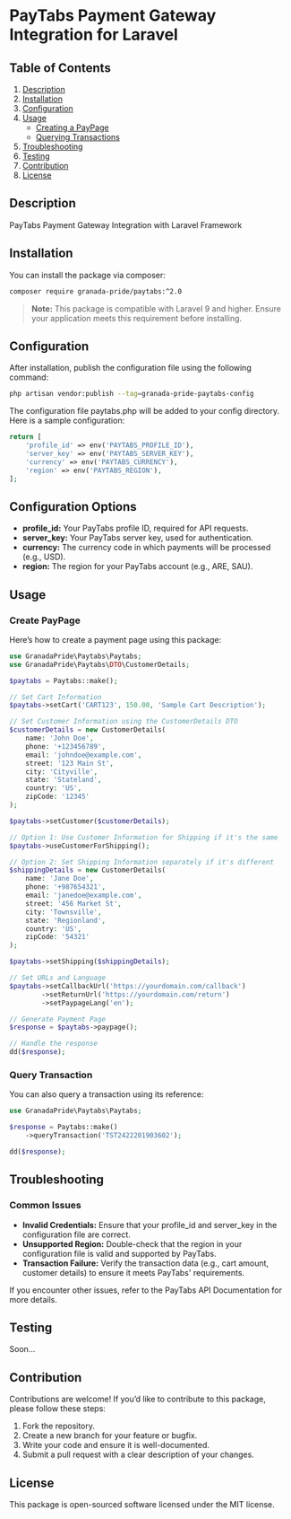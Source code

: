 # PayTabs Payment Gateway Integration for Laravel

## Table of Contents

1. [Description](#description)
2. [Installation](#installation)
3. [Configuration](#configuration)
4. [Usage](#usage)
    - [Creating a PayPage](#create-paypage)
    - [Querying Transactions](#query-transaction)
5. [Troubleshooting](#troubleshooting)
6. [Testing](#testing)
7. [Contribution](#contribution)
8. [License](#license)

## Description

PayTabs Payment Gateway Integration with Laravel Framework

## Installation

You can install the package via composer:

```bash
composer require granada-pride/paytabs:^2.0
```

> **Note:** This package is compatible with Laravel 9 and higher. Ensure your application meets this requirement before
> installing.

## Configuration

After installation, publish the configuration file using the following command:

```bash
php artisan vendor:publish --tag=granada-pride-paytabs-config
```

The configuration file paytabs.php will be added to your config directory. Here is a sample configuration:

``` php
return [
    'profile_id' => env('PAYTABS_PROFILE_ID'),
    'server_key' => env('PAYTABS_SERVER_KEY'),
    'currency' => env('PAYTABS_CURRENCY'),
    'region' => env('PAYTABS_REGION'),
];
```

## Configuration Options

- **profile_id:** Your PayTabs profile ID, required for API requests.
- **server_key:** Your PayTabs server key, used for authentication.
- **currency:** The currency code in which payments will be processed (e.g., USD).
- **region:** The region for your PayTabs account (e.g., ARE, SAU).

## Usage

### Create PayPage

Here’s how to create a payment page using this package:

``` php
use GranadaPride\Paytabs\Paytabs;
use GranadaPride\Paytabs\DTO\CustomerDetails;

$paytabs = Paytabs::make();

// Set Cart Information
$paytabs->setCart('CART123', 150.00, 'Sample Cart Description');

// Set Customer Information using the CustomerDetails DTO
$customerDetails = new CustomerDetails(
    name: 'John Doe',
    phone: '+123456789',
    email: 'johndoe@example.com',
    street: '123 Main St',
    city: 'Cityville',
    state: 'Stateland',
    country: 'US',
    zipCode: '12345'
);

$paytabs->setCustomer($customerDetails);

// Option 1: Use Customer Information for Shipping if it's the same
$paytabs->useCustomerForShipping();

// Option 2: Set Shipping Information separately if it's different
$shippingDetails = new CustomerDetails(
    name: 'Jane Doe',
    phone: '+987654321',
    email: 'janedoe@example.com',
    street: '456 Market St',
    city: 'Townsville',
    state: 'Regionland',
    country: 'US',
    zipCode: '54321'
);

$paytabs->setShipping($shippingDetails);

// Set URLs and Language
$paytabs->setCallbackUrl('https://yourdomain.com/callback')
        ->setReturnUrl('https://yourdomain.com/return')
        ->setPaypageLang('en');

// Generate Payment Page
$response = $paytabs->paypage();

// Handle the response
dd($response);
```

### Query Transaction

You can also query a transaction using its reference:

```php
use GranadaPride\Paytabs\Paytabs;

$response = Paytabs::make()
    ->queryTransaction('TST2422201903602');

dd($response);
```

## Troubleshooting

### Common Issues

- **Invalid Credentials:** Ensure that your profile_id and server_key in the configuration file are correct.
- **Unsupported Region:** Double-check that the region in your configuration file is valid and supported by PayTabs.
- **Transaction Failure:** Verify the transaction data (e.g., cart amount, customer details) to ensure it meets PayTabs'
  requirements.

If you encounter other issues, refer to the PayTabs API Documentation for more details.

## Testing

Soon...

## Contribution

Contributions are welcome! If you’d like to contribute to this package, please follow these steps:

1. Fork the repository.
2. Create a new branch for your feature or bugfix.
3. Write your code and ensure it is well-documented.
4. Submit a pull request with a clear description of your changes.

## License

This package is open-sourced software licensed under the MIT license.



